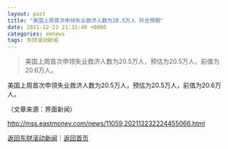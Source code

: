 ```yaml
---
layout: post
title: "美国上周首次申领失业救济人数为20.5万人 符合预期"
date: 2021-12-23 21:32:40 +0800
categories: emnews
tags: 东财滚动新闻
---
```

> 美国上周首次申领失业救济人数为20.5万人，预估为20.5万人，前值为20.6万人。

<p>美国上周首次申领失业救济人数为20.5万人，预估为20.5万人，前值为20.6万人。 </p><p class="em_media">（文章来源：界面新闻）</p>

<http://mss.eastmoney.com/news/11059,202112232224455066.html>

[返回东财滚动新闻](//finews.withounder.com/emnews/)｜[返回首页](//finews.withounder.com/)